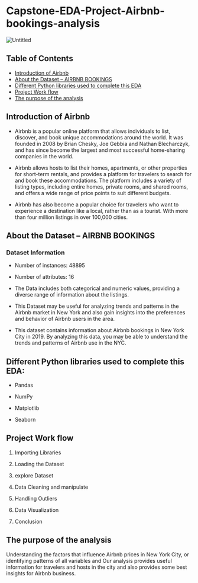 # **Capstone-EDA-Project-Airbnb-bookings-analysis**


![Untitled](https://github.com/user-attachments/assets/cdd0ad9f-b028-45d4-801e-7ddef7a3bf0d)

## Table of Contents

- [Introduction of Airbnb](#introduction-of-airbnb)
- [About the Dataset – AIRBNB BOOKINGS](#about-the-dataset--airbnb-bookings)
- [Different Python libraries used to complete this EDA](#different-python-libraries-used-to-complete-this-eda)
- [Project Work flow](#project-work-flow)
- [The purpose of the analysis](#the-purpose-of-the-analysis)


## **Introduction of Airbnb**

*    Airbnb is a popular online platform that allows individuals to list, discover, and book unique accommodations around the world. It was founded in 2008 by Brian Chesky, Joe Gebbia and Nathan Blecharczyk, and has since become the largest and most successful home-sharing companies in the world.

*    Airbnb allows hosts to list their homes, apartments, or other properties for short-term rentals, and provides a platform for travelers to search for and book these accommodations. The platform includes a variety of listing types, including entire homes, private rooms, and shared rooms, and offers a wide range of price points to suit different budgets.

*    Airbnb has also become a popular choice for travelers who want to experience a destination like a local, rather than as a tourist. With more than four million listings in over 100,000 cities.



## **About the Dataset – AIRBNB BOOKINGS**

### Dataset Information
* Number of instances: 48895
* Number of attributes: 16

*   The Data includes both categorical and numeric values, providing a diverse range of information about the listings.

*   This Dataset may be useful for analyzing trends and patterns in the Airbnb market in New York and also gain insights into the preferences and behavior of Airbnb users in the area.

*   This dataset contains information about Airbnb bookings in New York City in 2019. By analyzing this data, you may be able to understand the trends and patterns of Airbnb use in the NYC.



## **Different Python libraries used to complete this EDA:**

* Pandas

* NumPy

* Matplotlib

* Seaborn



## **Project Work flow**

1. Importing Libraries

2. Loading the Dataset

3. explore Dataset

3. Data Cleaning and manipulate

4. Handling Outliers

5. Data Visualization

6. Conclusion



## **The purpose of the analysis** 

Understanding the factors that influence Airbnb prices in New York City, or identifying patterns of all variables and Our analysis provides useful information for travelers and hosts in the city and also provides some best insights for Airbnb business.











